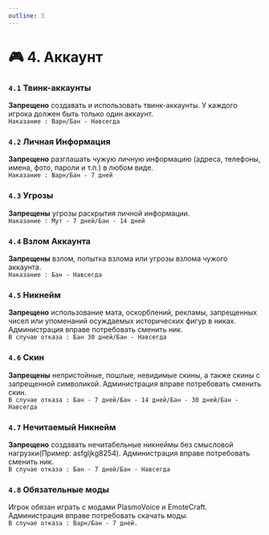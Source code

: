 ```yaml
---
outline: 3
---
```

<Pill name="📜 Термины" link="../terms" color="#868dcc"  />

# 🎮 4. Аккаунт

### `4.1` Твинк-аккаунты
**Запрещено** создавать и использовать твинк-аккаунты. У каждого игрока должен быть только один аккаунт.<br/>
`Наказание : Варн/Бан - Навсегда`
### `4.2` Личная Информация
**Запрещено** разглашать чужую личную информацию (адреса, телефоны, имена, фото, пароли и т.п.) в любом виде.<br/>
`Наказание : Варн/Бан - 7 дней`
### `4.3` Угрозы
**Запрещены** угрозы раскрытия личной информации.<br/>
`Наказание : Мут - 7 дней/Бан - 14 дней`
### `4.4` Взлом Аккаунта
**Запрещены** взлом, попытка взлома или угрозы взлома чужого аккаунта.<br/>
`Наказание : Бан - Навсегда`
### `4.5` Никнейм
**Запрещено** использование мата, оскорблений, рекламы, запрещенных чисел или упоменаний осуждаемых исторических фигур в никах. Администрация вправе потребовать сменить ник.<br/>
`В случае отказа : Бан 30 дней/Бан - Навсегда`
### `4.6` Скин
**Запрещены** непристойные, пошлые, невидимые скины, а также скины с запрещенной символикой. Администрация вправе потребовать сменить скин.<br/>
`В случае отказа : Бан - 7 дней/Бан - 14 дней/Бан - 30 дней/Бан - Навсегда`
### `4.7` Нечитаемый Никнейм
**Запрещено** создавать нечитабельные никнеймы без смысловой нагрузки(Пример: asfgljkg8254). Администрация вправе потребовать сменить ник.<br/>
`В случае отказа : Бан - 7 дней/Бан - Навсегда`
### `4.8` Обязательные моды
Игрок обязан играть с модами PlasmoVoice и EmoteCraft. Администрация вправе потребовать скачать моды.<br/>
`В случае отказа : Варн/Бан - 7 дней.`

<Pill name="📜 Термины" link="../terms" color="#868dcc"  />
